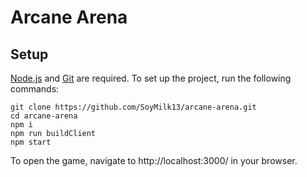 # Arcane Arena

## Setup

[Node.js](https://nodejs.org) and [Git](https://git-scm.com) are required. To set up the project, run the following commands:
```
git clone https://github.com/SoyMilk13/arcane-arena.git
cd arcane-arena
npm i
npm run buildClient
npm start
```

To open the game, navigate to http://localhost:3000/ in your browser.
